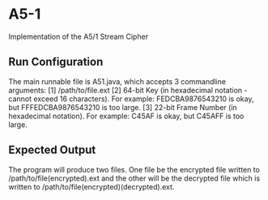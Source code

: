 # A5-1
Implementation of the A5/1 Stream Cipher

## Run Configuration
The main runnable file is A51.java, which accepts 3 commandline arguments:
[1] /path/to/file.ext
[2] 64-bit Key (in hexadecimal notation - cannot exceed 16 characters).
For example: FEDCBA9876543210  is okay, but FFFEDCBA9876543210 is too large.
[3] 22-bit Frame Number (in hexadecimal notation).
For example: C45AF  is okay, but C45AFF is too large.

## Expected Output
The program will produce two files. One file be the encrypted file written to
/path/to/file(encrypted).ext and the other will be the decrypted file which is 
written to /path/to/file(encrypted)(decrypted).ext.